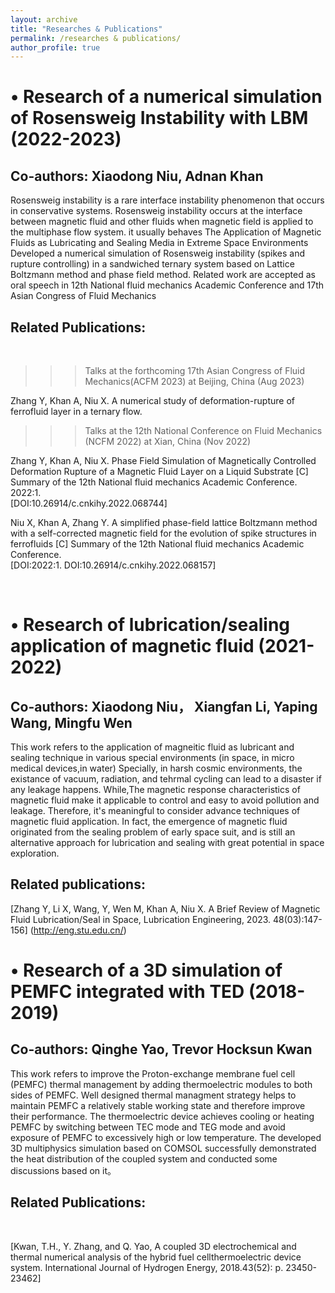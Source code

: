 ```yaml
---
layout: archive
title: "Researches & Publications"
permalink: /researches & publications/
author_profile: true
---
```


• Research of a numerical simulation of Rosensweig Instability with LBM (2022-2023)
======
Co-authors: Xiaodong Niu, Adnan Khan
---
Rosensweig instability is a rare interface instability phenomenon that occurs in conservative systems. 
Rosensweig instability occurs at the interface between magnetic fluid and other fluids when magnetic field is applied to the multiphase flow system. it usually behaves 
The Application of Magnetic Fluids as Lubricating and Sealing Media in Extreme Space Environments
Developed a numerical simulation of Rosensweig instability (spikes and rupture controlling) in a sandwiched
ternary system based on Lattice Boltzmann method and phase field method. Related work are accepted as oral
speech in 12th National fluid mechanics Academic Conference and 17th Asian Congress of Fluid Mechanics
 
Related Publications: 
---
<!--#---------------------------------------------------------------------------------------------------------------------------------------------------------------------------------------------------><br>

>>>Talks at the forthcoming 17th Asian Congress of Fluid Mechanics(ACFM 2023) at Beijing, China (Aug 2023)<br>

Zhang Y, Khan A, Niu X. A numerical study of deformation-rupture of ferrofluid layer in a ternary flow.<br>

>>>Talks at the 12th National Conference on Fluid Mechanics (NCFM 2022) at Xian, China (Nov 2022)<br>

Zhang Y, Khan A, Niu X. Phase Field Simulation of Magnetically Controlled Deformation Rupture of a Magnetic Fluid Layer on a Liquid Substrate [C] Summary of the 12th National fluid mechanics Academic Conference. 2022:1.<br>
[DOI:10.26914/c.cnkihy.2022.068744]<br>

Niu X, Khan A, Zhang Y. A simplified phase-field lattice Boltzmann method with a self-corrected magnetic field for the evolution of spike structures in ferrofluids [C] Summary of the 12th National fluid mechanics Academic Conference.<br>
[DOI:2022:1. DOI:10.26914/c.cnkihy.2022.068157]<br> 
<!--#---------------------------------------------------------------------------------------------------------------------------------------------------------------------------------------------------><br>
  
• Research of lubrication/sealing application of magnetic fluid (2021-2022)
======
Co-authors: Xiaodong Niu， Xiangfan Li, Yaping Wang, Mingfu Wen
---
This work refers to the application of magneitic fluid as lubricant and sealing technique in various special environments (in space, in micro medical devices,in water) 
Specially, in harsh cosmic environments, the existance of vacuum, radiation, and tehrmal cycling can lead to a disaster if any leakage happens.
While,The magnetic response characteristics of magnetic fluid make it applicable to control and easy to avoid pollution and leakage. 
Therefore, it's meaningful to consider advance techniques of magnetic fluid application. In fact, the emergence of magnetic fluid originated from the sealing problem of early space suit, 
and is still an alternative approach for lubrication and sealing with great potential in space exploration.<br>

Related publications:
---
[Zhang Y, Li X, Wang, Y, Wen M, Khan A, Niu X. A Brief Review of Magnetic Fluid Lubrication/Seal in Space, Lubrication Engineering, 2023. 48(03):147-156] (http://eng.stu.edu.cn/)  
<!--#--------------------------------------------------------------------------------------------------------------------------------------------------------------------------------------------------->
  
• Research of a 3D simulation of PEMFC integrated with TED (2018-2019)
======
Co-authors: Qinghe Yao, Trevor Hocksun Kwan
---
This work refers to improve the Proton-exchange membrane fuel cell (PEMFC) thermal management by adding thermoelectric modules to both sides of PEMFC. 
Well designed thermal managment strategy helps to maintain PEMFC a relatively stable working state and therefore improve their performance.
The thermoelectric device achieves cooling or heating PEMFC by switching between TEC mode and TEG mode and avoid exposure of PEMFC to excessively high or low temperature. 
The developed 3D multiphysics simulation based on COMSOL successfully demonstrated the heat distribution of the coupled system and conducted some discussions based on it。

Related Publications: 
---
<!--#---------------------------------------------------------------------------------------------------------------------------------------------------------------------------------------------------><br>
[Kwan, T.H., Y. Zhang, and Q. Yao, A coupled 3D electrochemical and thermal numerical analysis of the hybrid fuel cellthermoelectric device system. International Journal of Hydrogen Energy, 2018.43(52): p. 23450-23462]

<!--
{% if author.googlescholar %}
  You can also find my articles on <u><a href="{{author.googlescholar}}">my Google Scholar profile</a>.</u>
{% endif %}

{% include base_path %}

#一个 for 循环，用于迭代作者的出版物。在每次迭代中，我们包含一个 HTML 片段，以显示文章的标题和相关信息。每个构建的页面都会显示所有出版物，按照最近发表的文章从新到旧的顺序排列。
{% for post in site.publications reversed %}
  {% include archive-single.html %}
{% endfor %}-->


